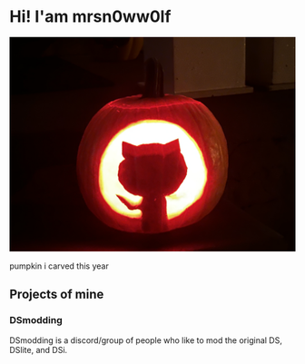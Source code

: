 # Hi! I'am mrsn0ww0lf

![alt text](https://github.com/mrsn0ww0lf/mrsn0ww0lf/blob/main/img/Pumpkin.jpeg?raw=true)

pumpkin i carved this year

## Projects of mine

### DSmodding
DSmodding is a discord/group of people who like to mod the original DS, DSlite, and DSi.
